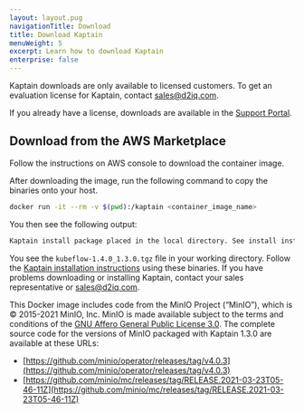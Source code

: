 ```yaml
---
layout: layout.pug
navigationTitle: Download
title: Download Kaptain
menuWeight: 5
excerpt: Learn how to download Kaptain
enterprise: false
---
```


Kaptain downloads are only available to licensed customers. To get an evaluation license for Kaptain, contact <a href="mailto:sales@d2iq.com">sales@d2iq.com</a>.

If you already have a license, downloads are available in the [Support Portal][support-portal].

## Download from the AWS Marketplace

Follow the instructions on AWS console to download the container image.

After downloading the image, run the following command to copy the binaries onto your host.

```bash
docker run -it --rm -v $(pwd):/kaptain <container_image_name>
```

You then see the following output:

```bash
Kaptain install package placed in the local directory. See install instructions at: https://docs.d2iq.com/dkp/kaptain/
```

You see the `kubeflow-1.4.0_1.3.0.tgz` file in your working directory. Follow the [Kaptain installation instructions][install] using these binaries. If you have problems downloading or installing Kaptain, contact your sales representative or <a href="mailto:sales@d2iq.com">sales@d2iq.com</a>.

This Docker image includes code from the MinIO Project (“MinIO”), which is © 2015-2021 MinIO, Inc. MinIO is made available subject to the terms and conditions of the [GNU Affero General Public License 3.0](https://www.gnu.org/licenses/agpl-3.0.en.html). The complete source code for the versions of MinIO packaged with Kaptain 1.3.0 are available at these URLs:
* [https://github.com/minio/operator/releases/tag/v4.0.3](https://github.com/minio/operator/releases/tag/v4.0.3)
* [https://github.com/minio/mc/releases/tag/RELEASE.2021-03-23T05-46-11Z](https://github.com/minio/mc/releases/tag/RELEASE.2021-03-23T05-46-11Z)

[support-portal]: https://support.d2iq.com/hc/en-us/
[install]: ../install/konvoy-dkp/
